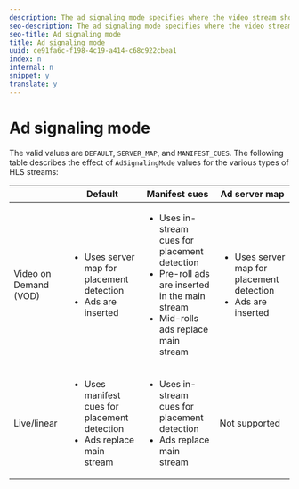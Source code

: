 ```yaml
---
description: The ad signaling mode specifies where the video stream should get advertising information.
seo-description: The ad signaling mode specifies where the video stream should get advertising information.
seo-title: Ad signaling mode
title: Ad signaling mode
uuid: ce91fa6c-f198-4c19-a414-c68c922cbea1
index: n
internal: n
snippet: y
translate: y
---
```


# Ad signaling mode

The valid values are `DEFAULT`, `SERVER_MAP`, and `MANIFEST_CUES`. 
The following table describes the effect of `AdSignalingMode` values for the various types of HLS streams: 

<table frame="all" colsep="1" rowsep="1" id="table_AdSignalingMode"> 
 <thead> 
  <tr rowsep="1"> 
   <th colname="1" class="entry"> </th> 
   <th colname="2" class="entry">Default</th> 
   <th colname="3" class="entry">Manifest cues</th> 
   <th colname="4" class="entry">Ad server map</th> 
  </tr> 
 </thead>
 <tbody> 
  <tr rowsep="1"> 
   <td colname="1">Video on Demand (VOD)</td> 
   <td colname="2"> 
    <ul id="ul_E79DA79107364D0D8B46A1859CA75B5C"> 
     <li id="li_B259ED87743F463095071F58DC840E39">Uses server map for placement detection</li> 
     <li id="li_8957E4151466467BA6C954E5010E34EA">Ads are inserted</li> 
    </ul> </td> 
   <td colname="3"> 
    <ul id="ul_D462C76717D94DE09915BDF6E9B3FB68"> 
     <li id="li_FB46108F4AD9457D99D2618ABEF7DBD1">Uses in-stream cues for placement detection</li> 
     <li id="li_C3F7FBB98F524CEF97D17318C292E9EA">Pre-roll ads are inserted in the main stream</li> 
     <li id="li_A56E1545F84840DFA6D065DA60E98C31">Mid-rolls ads replace main stream</li> 
    </ul> </td> 
   <td colname="4"> 
    <ul id="ul_F10192B1B6F745CBB0D4C1A6D52A57B4"> 
     <li id="li_2ADACF71FA5F4A08A00A3399F5593420">Uses server map for placement detection</li> 
     <li id="li_1201085B9C554A4BBD471E7EB2E363AC">Ads are inserted</li> 
    </ul> </td> 
  </tr> 
  <tr rowsep="0"> 
   <td colname="1">Live/linear</td> 
   <td colname="2"> 
    <ul id="ul_82AAC9EE056F49E999F809536A96C2F8"> 
     <li id="li_73BAD2BAA95F4592808B77F8DA436237">Uses manifest cues for placement detection</li> 
     <li id="li_A97B6F61078D4149A984B2412021E103">Ads replace main stream</li> 
    </ul> </td> 
   <td colname="3"> 
    <ul id="ul_CAED2D4F46334D76AE025482881BF843"> 
     <li id="li_A8023845A037482DBFDEF7EF247FECFD">Uses in-stream cues for placement detection</li> 
     <li id="li_62A3CDAD249344EB89043B2AE0F4D7FF">Ads replace main stream</li> 
    </ul> </td> 
   <td colname="4">Not supported</td> 
  </tr> 
 </tbody> 
</table>

